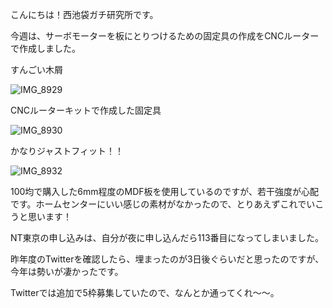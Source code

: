 こんにちは！西池袋ガチ研究所です。

今週は、サーボモーターを板にとりつけるための固定具の作成をCNCルーターで作成しました。

すんごい木屑

![IMG_8929](https://github.com/user-attachments/assets/99ef73c1-bc3c-4098-9027-ea31c0ee0ebc)

CNCルーターキットで作成した固定具

![IMG_8930](https://github.com/user-attachments/assets/2b8523bd-3cf0-4ed0-98ac-8d2ae4527597)

かなりジャストフィット！！

![IMG_8932](https://github.com/user-attachments/assets/e5a2a518-90c9-4fae-80c4-579079cbaa8e)

100均で購入した6mm程度のMDF板を使用しているのですが、若干強度が心配です。ホームセンターにいい感じの素材がなかったので、とりあえずこれでいこうと思います！

NT東京の申し込みは、自分が夜に申し込んだら113番目になってしまいました。

昨年度のTwitterを確認したら、埋まったのが3日後ぐらいだと思ったのですが、今年は勢いが凄かったです。

Twitterでは追加で5枠募集していたので、なんとか通ってくれ〜〜。
